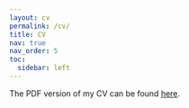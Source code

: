 ```yaml
---
layout: cv
permalink: /cv/
title: CV
nav: true
nav_order: 5
toc:
  sidebar: left
---
```

The PDF version of my CV can be found <a href="/assets/pdf/CV_XinTong_20250626.pdf">here</a>.
